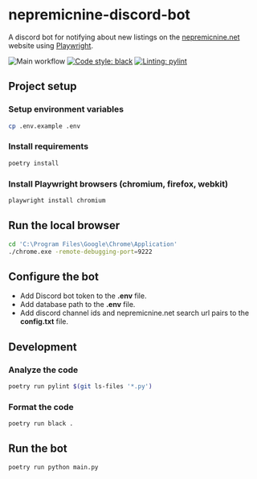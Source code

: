 # nepremicnine-discord-bot
A discord bot for notifying about new listings on the [nepremicnine.net](https://nepremicnine.net) website using [Playwright](https://playwright.dev/python/).

![Main workflow](https://github.com/mevljas/nepremicnine-discord-bot/actions/workflows/main.yml/badge.svg)
[![Code style: black](https://img.shields.io/badge/code%20style-black-000000.svg)](https://github.com/psf/black)
[![Linting: pylint](https://img.shields.io/badge/linting-pylint-yellowgreen)](https://github.com/pylint-dev/pylint)


## Project setup

### Setup environment variables

```bash
cp .env.example .env
```

### Install requirements

```bash
poetry install
```

### Install Playwright browsers (chromium, firefox, webkit)

```bash
playwright install chromium
```

## Run the local browser

```bash
cd 'C:\Program Files\Google\Chrome\Application'
./chrome.exe -remote-debugging-port=9222

```

## Configure the bot
- Add Discord bot token to the **.env** file.
- Add database path to the **.env** file.
- Add discord channel ids and nepremicnine.net search url pairs to the **config.txt** file.

## Development

### Analyze the code

```bash
poetry run pylint $(git ls-files '*.py')
```

### Format the code

```bash
poetry run black .
```


## Run the bot

```bash
poetry run python main.py
```